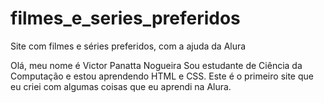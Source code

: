 # filmes_e_series_preferidos
Site com filmes e séries preferidos, com a ajuda da Alura

Olá, meu nome é Victor Panatta Nogueira
Sou estudante de Ciência da Computação e estou aprendendo HTML e CSS.
Este é o primeiro site que eu criei com algumas coisas que eu aprendi na Alura.
